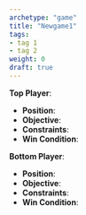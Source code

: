 ```yaml
---
archetype: "game"
title: "Newgame1"
tags: 
- tag 1
- tag 2
weight: 0
draft: true
---
```


**Top Player**:
  * **Position**:
  * **Objective**: 
  * **Constraints**:
  * **Win Condition**:

**Bottom Player**:
  * **Position**:
  * **Objective**: 
  * **Constraints**:
  * **Win Condition**:
